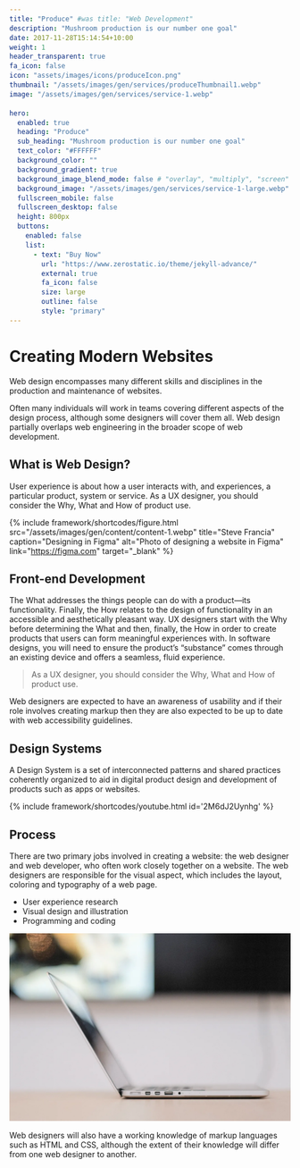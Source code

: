 ```yaml
---
title: "Produce" #was title: "Web Development"
description: "Mushroom production is our number one goal"
date: 2017-11-28T15:14:54+10:00
weight: 1
header_transparent: true
fa_icon: false
icon: "assets/images/icons/produceIcon.png"
thumbnail: "/assets/images/gen/services/produceThumbnail1.webp"
image: "/assets/images/gen/services/service-1.webp"

hero:
  enabled: true
  heading: "Produce"
  sub_heading: "Mushroom production is our number one goal"
  text_color: "#FFFFFF"
  background_color: ""
  background_gradient: true
  background_image_blend_mode: false # "overlay", "multiply", "screen"
  background_image: "/assets/images/gen/services/service-1-large.webp"
  fullscreen_mobile: false
  fullscreen_desktop: false
  height: 800px
  buttons:
    enabled: false
    list:
      - text: "Buy Now"
        url: "https://www.zerostatic.io/theme/jekyll-advance/"
        external: true
        fa_icon: false
        size: large
        outline: false
        style: "primary"
---
```


# Creating Modern Websites

Web design encompasses many different skills and disciplines in the production and maintenance of websites.

Often many individuals will work in teams covering different aspects of the design process, although some designers will cover them all. Web design partially overlaps web engineering in the broader scope of web development.

## What is Web Design?

User experience is about how a user interacts with, and experiences, a particular product, system or service. As a UX designer, you should consider the Why, What and How of product use.

{% include framework/shortcodes/figure.html src="/assets/images/gen/content/content-1.webp" title="Steve Francia" caption="Designing in Figma" alt="Photo of designing a website in Figma" link="https://figma.com" target="_blank" %}

## Front-end Development

The What addresses the things people can do with a product—its functionality. Finally, the How relates to the design of functionality in an accessible and aesthetically pleasant way. UX designers start with the Why before determining the What and then, finally, the How in order to create products that users can form meaningful experiences with. In software designs, you will need to ensure the product’s “substance” comes through an existing device and offers a seamless, fluid experience.

> As a UX designer, you should consider the Why, What and How of product use.

Web designers are expected to have an awareness of usability and if their role involves creating markup then they are also expected to be up to date with web accessibility guidelines.

## Design Systems

A Design System is a set of interconnected patterns and shared practices coherently organized to aid in digital product design and development of products such as apps or websites.

{% include framework/shortcodes/youtube.html id='2M6dJ2Uynhg' %}

## Process

There are two primary jobs involved in creating a website: the web designer and web developer, who often work closely together on a website. The web designers are responsible for the visual aspect, which includes the layout, coloring and typography of a web page.

- User experience research
- Visual design and illustration
- Programming and coding

![Design In Figma](/assets/images/gen/content/content-2.webp)

Web designers will also have a working knowledge of markup languages such as HTML and CSS, although the extent of their knowledge will differ from one web designer to another.
